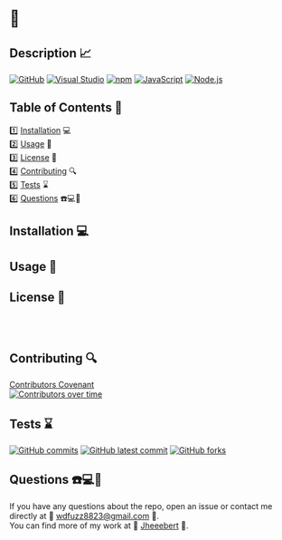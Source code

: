 
  #  📌
  ## Description 📈
  [![GitHub](https://img.shields.io/badge/--181717?logo=github&logoColor=ffffff)](https://github.com/)
  [![Visual Studio](https://badgen.net/badge/icon/visualstudio?icon=visualstudio&label)](https://visualstudio.microsoft.com)
  [![npm](https://badgen.net/badge/icon/npm?icon=npm&label)](https://npmjs.com/)
  [![JavaScript](https://badgen.net/badge/icon/javascript?icon=javascript&label)](https://www.javascript.com/)
  [![Node.js](https://badgen.net/badge/icon/nodejs?icon=nodejs&label)](https://nodejs.org/) <br>
   
  ## Table of Contents 📓
  1️⃣ [Installation](#installation) 💻 <br>
  2️⃣ [Usage](#usage) 📎 <br>
  3️⃣ [License](#license) 📂 <br>
  4️⃣ [Contributing](#contributing) 🔍 <br>
  5️⃣ [Tests](#tests) ⌛ <br>
  6️⃣ [Questions](#questions) ☎️💻📱 <br>
  ## Installation 💻
  
  ## Usage 📎
  
  
  ## License 📂
   <br> 
   <br> 
   
  ## Contributing 🔍
  [Contributors Covenant](https://www.contributor-covenant.org/) <br>
  [![Contributors over time](https://contributor-graph-api.apiseven.com/contributors-svg?chart=contributorOverTime&repo=Jheeebert/readme-generator)](https://www.apiseven.com/en/contributor-graph?chart=contributorOverTime&repo=Jheeebert/readme-generator)
  <br>
  
  ## Tests ⌛
  [![GitHub commits](https://badgen.net/github/commits/Jheeebert/readme-generator)](https://GitHub.com/Jheeebert/readme-generator/commit/)
  [![GitHub latest commit](https://badgen.net/github/last-commit/Jheeebert/readme-generator)](https://GitHub.com/Jheeebert/readme-generator/commit/)
  [![GitHub forks](https://img.shields.io/github/forks/Jheeebert/readme-generator.svg?style=social&label=Fork&maxAge=2592000)](https://GitHub.com/Jheeebert/readme-generator/network/)
  <br>
  
  ## Questions ☎️💻📱
  If you have any questions about the repo, open an issue or contact me directly at 📧 wdfuzz8823@gmail.com 📧. <br>
  You can find more of my work at 🔖 [Jheeebert](https://github.com/Jheeebert/) 🔖. 
  